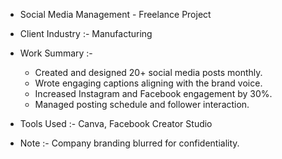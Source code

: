 - Social Media Management - Freelance Project
- Client Industry :- Manufacturing
- Work Summary :-
    - Created and designed 20+ social media posts monthly.
    - Wrote engaging captions aligning with the brand voice.
    - Increased Instagram and Facebook engagement by 30%.
    - Managed posting schedule and follower interaction.

-  Tools Used :- Canva, Facebook Creator Studio

- Note :-
  Company branding blurred for confidentiality.
